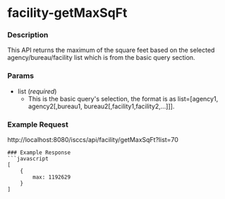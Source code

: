 # facility-getMaxSqFt
### Description  
This API returns the maximum of the square feet based on the selected agency/bureau/facility list which is from the basic query section.
       
       
### Params
* list (*required*)
    * This is the basic query's selection, the format is as list=[agency1, agency2[,bureau1, bureau2[,facility1,facility2,...]]].

### Example Request  
http://localhost:8080/isccs/api/facility/getMaxSqFt?list=70

```
### Example Response  
```javascript
[
    {
        max: 1192629
    }
]